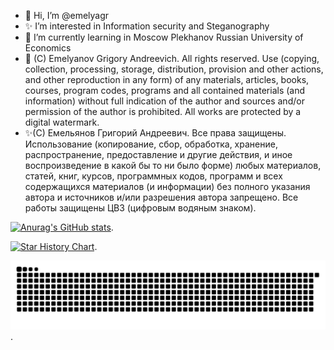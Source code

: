 - 👋 Hi, I’m @emelyagr
- ✨ I’m interested in Information security and Steganography
- 🌱 I’m currently learning in Moscow Plekhanov Russian University of Economics
- 👀 (C) Emelyanov Grigory Andreevich. All rights reserved. Use (copying, collection, processing, storage, distribution, provision and other actions, and other reproduction in any form) of any materials, articles, books, courses, program codes, programs and all contained materials (and information) without full indication of the author and sources and/or permission of the author is prohibited. All works are protected by a digital watermark.
- ✨(С) Емельянов Григорий Андреевич. Все права защищены. Использование (копирование, сбор, обработка, хранение, распространение, предоставление и другие действия, и иное воспроизведение в какой бы то ни было форме) любых материалов, статей, книг, курсов, программных кодов, программ и всех содержащихся материалов (и информации) без полного указания автора и источников и/или разрешения автора запрещено. Все работы защищены ЦВЗ (цифровым водяным знаком).
<!---
emelyagr/emelyagr is a ✨ special ✨ repository because its `README.md` (this file) appears on your GitHub profile.
You can click the Preview link to take a look at your changes.
--->
[![Anurag's GitHub stats](https://github-readme-stats.vercel.app/api?username=emelyagr&theme=tokyonight&show_icons=true)](https://github.com/anuraghazra/github-readme-stats).

[![Star History Chart](https://api.star-history.com/svg?repos=emelyagr/emelyagr&type=Date)](https://www.star-history.com/#emelyagr/emelyagr&Date).

![emelyagr](https://github.com/emelyagr/emelyagr/blob/main/github-user-contribution.svg).
